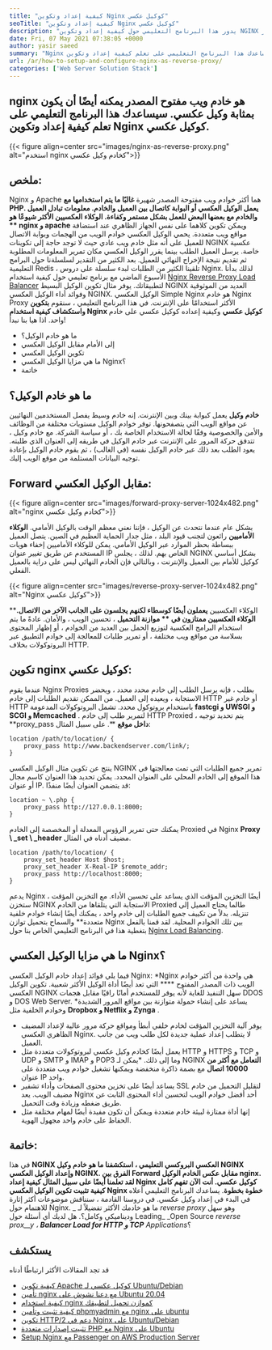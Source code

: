 ```yaml
---
title: "كيفية إعداد وتكوين Nginx كوكيل عكسي" 
seoTitle: "كيفية إعداد وتكوين Nginx كوكيل عكسي" 
description: "يدور هذا البرنامج التعليمي حول كيفية إعداد وتكوين NGINX كوكيل عكسي. تعتبر Nginx واحدة من أكثر خوادم ويب الوكيل العكسي مفتوحة المصدر." 
date: Fri, 07 May 2021 07:38:05 +0000
author: yasir saeed
summary: "Nginx هو خادم ويب مفتوح المصدر يمكنه أيضًا أن يكون بمثابة وكيل عكسي. سيساعدك هذا البرنامج التعليمي على تعلم كيفية إعداد وتكوين Nginx كوكيل عكسي." 
url: /ar/how-to-setup-and-configure-nginx-as-reverse-proxy/
categories: ['Web Server Solution Stack']
---
```


## nginx هو خادم ويب مفتوح المصدر يمكنه أيضًا أن يكون بمثابة وكيل عكسي. سيساعدك هذا البرنامج التعليمي على تعلم كيفية إعداد وتكوين Nginx كوكيل عكسي.

{{< figure align=center src="images/nginx-as-reverse-proxy.png" alt="استخدم nginx كخادم وكيل عكسي">}}


## ملخص:
Nginx و Apache هما أكثر خوادم ويب مفتوحة المصدر شهيرة **غالبًا ما يتم استخدامها مع PHP. يعمل الوكيل العكسي أو البوابة كاتصال بين العميل والخادم. معلومات تبادل العميل والخادم مع بعضها البعض للعمل بشكل مستمر وكفاءة. الوكلاء العكسيين الأكثر شيوعًا هو ** nginx و apache**  ويمكن تكوين كلاهما على نفس الجهاز الظاهري عند استضافة مواقع ويب متعددة. يحمي الوكيل العكسي خوادم الويب من الهجمات وبوابة الاتصال للعميل على أنه مثل خادم ويب عادي حيث لا توجد حاجة إلى تكوينات NGINX عكسية خاصة. يرسل العميل الطلب بينما يقرر الوكيل العكسي مكان تمرير المعلومات المطلوبة ثم تقديم نتيجة الإخراج النهائي للعميل.
بعد الكثير من التقدير لسلسلةنا حول البرامج التعليمية Redis ، تلقينا الكثير من الطلبات لبدء سلسلة على دروس Nginx. لذلك بدأنا الأسبوع الماضي مع برنامج تعليمي حول كيفية استخدام [Nginx Reverse Proxy Load Balancer][1] لتطبيقاتك. يوفر مثال تكوين الوكيل البسيط NGINX العديد من الموثوقية وفوائد أداء الوكيل العكسي NGINX. الوكيل العكسي Simple Nginx هو خادم Nginx Proxy الأكثر استخدامًا على الإنترنت. في هذا البرنامج التعليمي ، سنقوم  **بتكوين واستكشاف كيفية استخدام Nginx كوكيل عكسي**  وكيفية إعداده كوكيل عكسي على خادم واحد. اذا هيا بنا نبدأ!
  * ما هو خادم الوكيل؟
  * إلى الأمام مقابل الوكيل العكسي
  * تكوين الوكيل العكسي
  * ما هي مزايا الوكيل العكسي Nginx؟
  * خاتمة

## ما هو خادم الوكيل؟
**خادم وكيل** يعمل كبوابة بينك وبين الإنترنت. إنه خادم وسيط يفصل المستخدمين النهائيين عن مواقع الويب التي يتصفحونها. توفر خوادم الوكيل مستويات مختلفة من الوظائف والأمن والخصوصية وفقًا لحالة الاستخدام الخاصة بك ، أو سياسة الشركة.
مع خادم وكيل ، تتدفق حركة المرور على الإنترنت عبر خادم الوكيل في طريقه إلى العنوان الذي طلبته. يعود الطلب بعد ذلك عبر خادم الوكيل نفسه (في الغالب) ، ثم يقوم خادم الوكيل بإعادة توجيه البيانات المستلمة من موقع الويب إليك.

## Forward مقابل الوكيل العكسي:

{{< figure align=center src="images/forward-proxy-server-1024x482.png" alt="nginx كخادم وكيل عكسي">}}

بشكل عام عندما نتحدث عن الوكيل ، فإننا نعني معظم الوقت بالوكيل الأمامي.  **الوكلاء الأماميين**  رائعون لتجنب قيود البلد ، مثل جدار الحماية العظيم في الصين. يتصل العميل ببساطة بحظر الموارد عبر الوكيل الأمامي. يمكن للوكلاء الأماميين إخفاء هويات المستخدم عن طريق تغيير عنوان IP الخاص بهم. لذلك ، يجلس NGINX بشكل أساسي كوكيل للأمام بين العميل والإنترنت ، وبالتالي فإن الخادم النهائي ليس على دراية بالعميل الفعلي.

{{< figure align=center src="images/reverse-proxy-server-1024x482.png" alt="Nginx كوكيل عكسي">}}

**الوكلاء العكسيين **يعملون أيضًا كوسطاء لكنهم يجلسون على الجانب الآخر من الاتصال. الوكلاء العكسيين ممتازون في ** موازنة التحميل**  ، تحسين الويب ، والأمان. عادةً ما يتم استخدام البرامج العكسية لتوزيع الحمل بين العديد من الخوادم ، أو إظهار المحتوى بسلاسة من مواقع ويب مختلفة ، أو تمرير طلبات للمعالجة إلى خوادم التطبيق عبر البروتوكولات بخلاف HTTP.

## تكوين nginx كوكيل عكسي:
عندما يقوم Nginx Proxies بطلب ، فإنه يرسل الطلب إلى خادم محدد محدد ، ويحضر الاستجابة ، ويعيده إلى العميل. من الممكن تقديم الطلبات إلى خادم HTTP أو خادم غير HTTP باستخدام بروتوكول محدد. تشمل البروتوكولات المدعومة  **fastcgi و UWSGI و SCGI و Memcached** .
لتمرير طلب إلى خادم HTTP Proxied ، يتم تحديد توجيه **proxy_pass  **داخل موقع**  **. على سبيل المثال:
```
location /path/to/location/ {
    proxy_pass http://www.backendserver.com/link/;
}
```
ينتج عن تكوين مثال الوكيل العكسي NGINX تمرير جميع الطلبات التي تمت معالجتها في هذا الموقع إلى الخادم المحلي على العنوان المحدد. يمكن تحديد هذا العنوان كاسم مجال أو عنوان IP. قد يتضمن العنوان أيضًا منفذًا:
```
location ~ \.php {
    proxy_pass http://127.0.0.1:8000;
}
```
يمكنك حتى تمرير الرؤوس المعدلة أو المخصصة إلى الخادم Proxied في Nginx  **Proxy \ _set \ _header**  مضيف أدناه في المثال.
```
location /path/to/location/ {
    proxy_set_header Host $host;
    proxy_set_header X-Real-IP $remote_addr;
    proxy_pass http://localhost:8000;
}
```
يدعم Nginx أيضًا التخزين المؤقت الذي يساعد على تحسين الأداء. مع التخزين المؤقت ، ستخزن NGINX الاستجابة التي يتلقاها من الخادم Proxied طالما يحتاج العميل إلى تنزيله.
بدلاً من تكييف جميع الطلبات إلى خادم واحد ، يمكنك أيضًا إنشاء خوادم خلفية متعددة** والسماح بتحميل توازن Nginx بين تلك الخوادم المحلية. لقد قمنا بالفعل بتغطية هذا في البرنامج التعليمي الخاص بنا حول [Nginx Load Balancing][1].

## ما هي مزايا الوكيل العكسي Nginx؟
فيما يلي فوائد إعداد خادم الوكيل العكسي Nginx:
  *Nginx هي واحدة من أكثر خوادم الويب ذات المصدر المفتوح **** التي تعد أيضًا أداة الوكيل الأكثر شعبية. تكوين الوكيل العكسي NGINX سهل التنفيذ للغاية لأنه يوفر للمستخدم أمانًا راقيًا مقابل هجمات DDOS و DOS Web Server.
  *يساعد على إنشاء حمولة متوازنة بين مواقع المرور الشديدة وخوادم الخلفية مثل  **Dropbox و Netflix و Zynga** .
  * يوفر آلية التخزين المؤقت لخادم خلفي أبطأ ومواقع حركة مرور عالية لإعداد المضيف الظاهري العكسي Nginx. لا يتطلب إعداد عملية جديدة لكل طلب ويب من جانب العميل.
  * يعمل أيضًا كخادم وكيل عكسي لبروتوكولات متعددة مثل HTTP و HTTPS و TCP و UDP و SMTP و IMAP و POP3 وما إلى ذلك.
  *يمكن لـ NGINX  **التعامل مع أكثر من 10000 اتصال**  مع بصمة ذاكرة منخفضة ويمكنها تشغيل خوادم ويب متعددة على عنوان IP واحد.
  * يساعد أيضًا على تخزين محتوى الصفحات وأداء تشفير SSL لتقليل التحميل من خادم مضيف الويب. يعد Nginx أحد أفضل خوادم الويب لتحسين أداء المحتوى الثابت عن طريق ضغطه وزيادة وقت التحميل.
  * إنها أداة ممتازة لبيئة خادم متعددة ويمكن أن تكون مفيدة أيضًا لمهام مختلفة مثل الحفاظ على خادم واحد مجهول الهوية.

## خاتمة:
في هذا **NGINX العكسي البروكسي التعليمي  **، استكشفنا ما هو خادم وكيل NGINX وإعداد الوكيل العكسي NGINX. الفرق بين Forward مقابل عكس الخادم الوكيل nginx. لقد تعلمنا أيضًا على سبيل المثال كيفية إعداد Nginx كوكيل عكسي. أنت الآن تفهم كامل كيفية تثبيت**   تكوين الوكيل العكسي Nginx خطوة بخطوة**. يساعدك البرنامج التعليمي أعلاه في البدء في إعداد وكيل عكسي. في دروسنا القادمة ، سنناقش موضوعات أكثر إثارة للاهتمام حول Nginx.
_ ما هو خادمك الأكثر تفضيلاً لـ _reverse proxy_ وهو سهل وديناميكي وكامل؟. هل لديك أي أسئلة حول Leading_ _Open Source _reverse prox__y ،  **Balancer Load for HTTP و TCP**  Applications_؟

## يستكشف
قد تجد المقالات الأكثر ارتباطًا أدناه
  * [كيفية تكوين Apache كوكيل عكسي لـ Ubuntu/Debian][3]
  * [تأمين nginx مع دعنا نشوش على Ubuntu 20.04][4]
  * [كيفية استخدام nginx كموازن تحميل لتطبيقك][1]
  * [كيفية تثبيت وتأمين phpmyadmin مع nginx على ubuntu][5]
  * [تكوين HTTP/2 دعم في Nginx على Ubuntu/Debian][6]
  * [تثبيت إصدارات متعددة PHP مع Nginx على Ubuntu][7]
  * [Setup Nginx مع Passenger on AWS Production Server][8]

  
[1]: https://blog.containerize.com/web-server-solution-stack/how-to-use-nginx-as-load-balancer-for-your-application/
[2]: mailto:yasir.saeed@aspose.com
[3]: https://blog.containerize.com/web-server-solution-stack/how-to-configure-apache-as-a-reverse-proxy-for-ubuntudebian/
[4]: https://blog.containerize.com/web-server-solution-stack/how-to-secure-nginx-with-letsencrypt-on-ubuntu-20-04/
[5]: https://blog.containerize.com/web-server-solution-stack/how-to-install-and-secure-phpmyadmin-with-nginx-on-ubuntu/
[6]: https://blog.containerize.com/web-server-solution-stack/how-to-configure-http2-support-in-nginx-on-ubuntudebian/
[7]: https://blog.containerize.com/web-server-solution-stack/how-to-install-multiple-php-versions-with-nginx-on-ubuntu/
[8]: https://blog.containerize.com/web-server-solution-stack/how-to-setup-nginx-with-passenger-on-aws-production-server/
